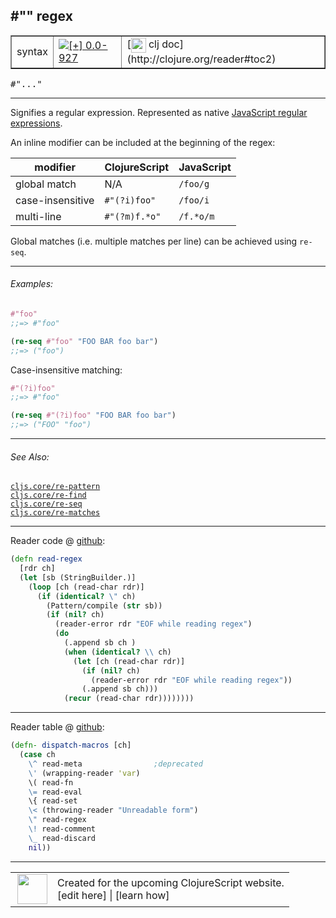 ## #"" regex



 <table border="1">
<tr>
<td>syntax</td>
<td><a href="https://github.com/cljsinfo/cljs-api-docs/tree/0.0-927"><img valign="middle" alt="[+] 0.0-927" title="Added in 0.0-927" src="https://img.shields.io/badge/+-0.0--927-lightgrey.svg"></a> </td>
<td>
[<img height="24px" valign="middle" src="http://i.imgur.com/1GjPKvB.png"> clj doc](http://clojure.org/reader#toc2)
</td>
</tr>
</table>

<samp>#"..."</samp><br>

---


Signifies a regular expression. Represented as native [JavaScript regular expressions].

[JavaScript regular expressions]:https://developer.mozilla.org/en-US/docs/Web/JavaScript/Guide/Regular_Expressions

An inline modifier can be included at the beginning of the regex:

|  modifier          | ClojureScript | JavaScript |
|--------------------|---------------|------------|
|  global match      | N/A           | `/foo/g`   |
|  case-insensitive  | `#"(?i)foo"`  | `/foo/i`   |
|  multi-line        | `#"(?m)f.*o"` | `/f.*o/m`  |

Global matches (i.e. multiple matches per line) can be achieved using `re-seq`.

---

###### Examples:

```clj
#"foo"
;;=> #"foo"

(re-seq #"foo" "FOO BAR foo bar")
;;=> ("foo")
```

Case-insensitive matching:

```clj
#"(?i)foo"
;;=> #"foo"

(re-seq #"(?i)foo" "FOO BAR foo bar")
;;=> ("FOO" "foo")
```

---

###### See Also:

[`cljs.core/re-pattern`](cljs.core_re-pattern.md)<br>
[`cljs.core/re-find`](cljs.core_re-find.md)<br>
[`cljs.core/re-seq`](cljs.core_re-seq.md)<br>
[`cljs.core/re-matches`](cljs.core_re-matches.md)<br>

---





Reader code @ [github](https://github.com/clojure/tools.reader/blob/tools.reader-0.7.6/src/main/clojure/clojure/tools/reader/impl/commons.clj#L121-L136):

```clj
(defn read-regex
  [rdr ch]
  (let [sb (StringBuilder.)]
    (loop [ch (read-char rdr)]
      (if (identical? \" ch)
        (Pattern/compile (str sb))
        (if (nil? ch)
          (reader-error rdr "EOF while reading regex")
          (do
            (.append sb ch )
            (when (identical? \\ ch)
              (let [ch (read-char rdr)]
                (if (nil? ch)
                  (reader-error rdr "EOF while reading regex"))
                (.append sb ch)))
            (recur (read-char rdr))))))))
```

<!--
Repo - tag - source tree - lines:

 <pre>
tools.reader @ tools.reader-0.7.6
└── src
    └── main
        └── clojure
            └── clojure
                └── tools
                    └── reader
                        └── impl
                            └── <ins>[commons.clj:121-136](https://github.com/clojure/tools.reader/blob/tools.reader-0.7.6/src/main/clojure/clojure/tools/reader/impl/commons.clj#L121-L136)</ins>
</pre>
-->

---
Reader table @ [github](https://github.com/clojure/tools.reader/blob/tools.reader-0.7.6/src/main/clojure/clojure/tools/reader.clj#L564-L575):

```clj
(defn- dispatch-macros [ch]
  (case ch
    \^ read-meta                ;deprecated
    \' (wrapping-reader 'var)
    \( read-fn
    \= read-eval
    \{ read-set
    \< (throwing-reader "Unreadable form")
    \" read-regex
    \! read-comment
    \_ read-discard
    nil))
```

<!--
Repo - tag - source tree - lines:

 <pre>
tools.reader @ tools.reader-0.7.6
└── src
    └── main
        └── clojure
            └── clojure
                └── tools
                    └── <ins>[reader.clj:564-575](https://github.com/clojure/tools.reader/blob/tools.reader-0.7.6/src/main/clojure/clojure/tools/reader.clj#L564-L575)</ins>
</pre>
-->

---



 <table>
<tr><td>
<img valign="middle" align="right" width="48px" src="http://i.imgur.com/Hi20huC.png">
</td><td>
Created for the upcoming ClojureScript website.<br>
[edit here] | [learn how]
</td></tr></table>

[edit here]:https://github.com/cljsinfo/cljs-api-docs/blob/master/cljsdoc/syntax_regex.cljsdoc
[learn how]:https://github.com/cljsinfo/cljs-api-docs/wiki/cljsdoc-files

<!--

This information was too distracting to show to readers, but I'll leave it
commented here since it is helpful to:

- pretty-print the data used to generate this document
- and show how to retrieve that data



The API data for this symbol:

```clj
{:description "Signifies a regular expression. Represented as native [JavaScript regular expressions].\n\n[JavaScript regular expressions]:https://developer.mozilla.org/en-US/docs/Web/JavaScript/Guide/Regular_Expressions\n\nAn inline modifier can be included at the beginning of the regex:\n\n|  modifier          | ClojureScript | JavaScript |\n|--------------------|---------------|------------|\n|  global match      | N/A           | `/foo/g`   |\n|  case-insensitive  | `#\"(?i)foo\"`  | `/foo/i`   |\n|  multi-line        | `#\"(?m)f.*o\"` | `/f.*o/m`  |\n\nGlobal matches (i.e. multiple matches per line) can be achieved using `re-seq`.",
 :ns "syntax",
 :name "regex",
 :history [["+" "0.0-927"]],
 :type "syntax",
 :related ["cljs.core/re-pattern"
           "cljs.core/re-find"
           "cljs.core/re-seq"
           "cljs.core/re-matches"],
 :full-name-encode "syntax_regex",
 :extra-sources ({:code "(defn read-regex\n  [rdr ch]\n  (let [sb (StringBuilder.)]\n    (loop [ch (read-char rdr)]\n      (if (identical? \\\" ch)\n        (Pattern/compile (str sb))\n        (if (nil? ch)\n          (reader-error rdr \"EOF while reading regex\")\n          (do\n            (.append sb ch )\n            (when (identical? \\\\ ch)\n              (let [ch (read-char rdr)]\n                (if (nil? ch)\n                  (reader-error rdr \"EOF while reading regex\"))\n                (.append sb ch)))\n            (recur (read-char rdr))))))))",
                  :title "Reader code",
                  :repo "tools.reader",
                  :tag "tools.reader-0.7.6",
                  :filename "src/main/clojure/clojure/tools/reader/impl/commons.clj",
                  :lines [121 136]}
                 {:code "(defn- dispatch-macros [ch]\n  (case ch\n    \\^ read-meta                ;deprecated\n    \\' (wrapping-reader 'var)\n    \\( read-fn\n    \\= read-eval\n    \\{ read-set\n    \\< (throwing-reader \"Unreadable form\")\n    \\\" read-regex\n    \\! read-comment\n    \\_ read-discard\n    nil))",
                  :title "Reader table",
                  :repo "tools.reader",
                  :tag "tools.reader-0.7.6",
                  :filename "src/main/clojure/clojure/tools/reader.clj",
                  :lines [564 575]}),
 :usage ["#\"...\""],
 :examples [{:id "dacf80",
             :content "```clj\n#\"foo\"\n;;=> #\"foo\"\n\n(re-seq #\"foo\" \"FOO BAR foo bar\")\n;;=> (\"foo\")\n```\n\nCase-insensitive matching:\n\n```clj\n#\"(?i)foo\"\n;;=> #\"foo\"\n\n(re-seq #\"(?i)foo\" \"FOO BAR foo bar\")\n;;=> (\"FOO\" \"foo\")\n```"}],
 :full-name "syntax/regex",
 :display "#\"\" regex",
 :clj-doc "http://clojure.org/reader#toc2"}

```

Retrieve the API data for this symbol:

```clj
;; from Clojure REPL
(require '[clojure.edn :as edn])
(-> (slurp "https://raw.githubusercontent.com/cljsinfo/cljs-api-docs/catalog/cljs-api.edn")
    (edn/read-string)
    (get-in [:symbols "syntax/regex"]))
```

-->
